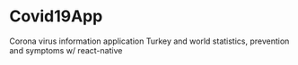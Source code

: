# Covid19App
Corona virus information application Turkey and world statistics, prevention and symptoms w/ react-native

